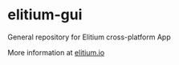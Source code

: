 # elitium-gui
General repository for Elitium cross-platform App


More information at [elitium.io](https://www.elitium.io)
